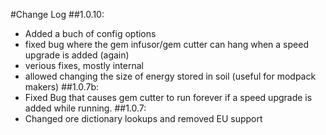 #Change Log
##1.0.10:
- Added a buch of config options
- fixed bug where the gem infusor/gem cutter can hang when a speed upgrade is added (again)
- verious fixes, mostly internal
- allowed changing the size of energy stored in soil (useful for modpack makers)
##1.0.7b:
- Fixed Bug that causes gem cutter to run forever if a speed upgrade is added while running.
##1.0.7:
- Changed ore dictionary lookups and removed EU support